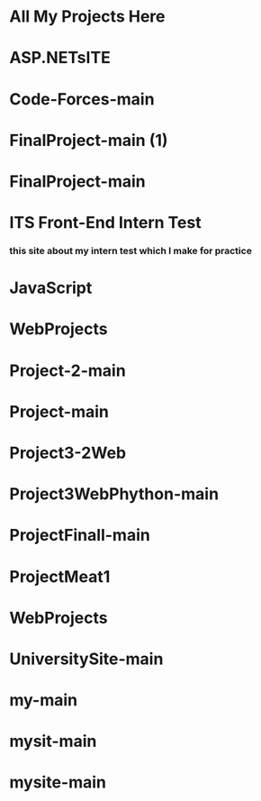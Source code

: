 # All My Projects Here

# ASP.NETsITE
# Code-Forces-main
# FinalProject-main (1)
# FinalProject-main
# ITS Front-End Intern Test
### this site about my intern test which I make for practice

# JavaScript
# WebProjects
# Project-2-main
# Project-main
# Project3-2Web
# Project3WebPhython-main
# ProjectFinall-main
# ProjectMeat1
# WebProjects
# UniversitySite-main
# my-main
# mysit-main
# mysite-main
